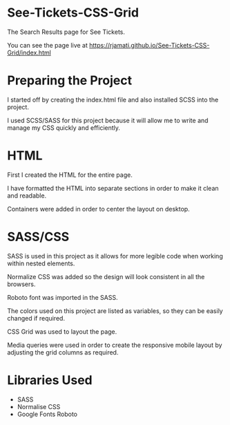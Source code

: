 # See-Tickets-CSS-Grid

The Search Results page for See Tickets.

You can see the page live at https://rjamati.github.io/See-Tickets-CSS-Grid/index.html

# Preparing the Project
I started off by creating the index.html file and also installed SCSS into the project.

I used SCSS/SASS for this project because it will allow me to write and manage my CSS quickly and efficiently.

# HTML
First I created the HTML for the entire page.

I have formatted the HTML into separate sections in order to make it clean and readable.

Containers were added in order to center the layout on desktop.

# SASS/CSS
SASS is used in this project as it allows for more legible code when working within nested elements.

Normalize CSS was added so the design will look consistent in all the browsers.

Roboto font was imported in the SASS.

The colors used on this project are listed as variables, so they can be easily changed if required.

CSS Grid was used to layout the page.

Media queries were used in order to create the responsive mobile layout by adjusting the grid columns as required.

# Libraries Used

- SASS
- Normalise CSS
- Google Fonts Roboto